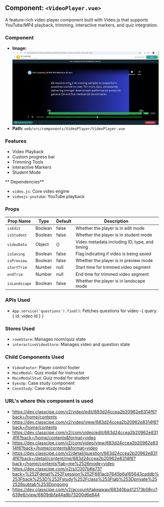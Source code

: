 
## Component: `<VideoPlayer.vue>`

A feature-rich video player component built with Video.js that supports YouTube/MP4 playback, trimming, interactive markers, and quiz integration.

### Component
- **Image:** ![VideoPlayer Screenshot](https://github.com/zran-nz/doc/blob/master/image.png?raw=true)
- **Path:** `web/src/components/VideoPlayer/VideoPlayer.vue`

### Features

- Video Playback 
- Custom progress bar
- Trimming Tools
- Interactive Markers
- Student Mode

** Dependencies**

- `video.js`: Core video engine
- `videojs-youtube`: YouTube playback

### Props

| Prop Name     | Type    | Default | Description                                   |
| ------------- | ------- | ------- | --------------------------------------------- |
| `isEdit`      | Boolean | false   | Whether the player is in edit mode            |
| `isStudent`   | Boolean | false   | Whether the player is in student mode         |
| `videoData`   | Object  | {}      | Video metadata including ID, type, and timing |
| `isSaving`    | Boolean | false   | Flag indicating if video is being saved       |
| `isPreview`   | Boolean | false   | Whether the player is in preview mode         |
| `startTrim`   | Number  | null    | Start time for trimmed video segment          |
| `endTrim`     | Number  | null    | End time for trimmed video segment            |
| `isLandscape` | Boolean | false   | Whether the player is in landscape mode       |

### APIs Used

- `App.service('questions').find()`: Fetches questions for video
  -{ query: { id: video Id } }

### Stores Used

- `roomStore`: Manages room/quiz state
- `interactiveVideoStore`: Manages video and question state

### Child Components Used

- `VideoFooter`: Player control footer
- `MainModal`: Quiz modal for instructor
- `MainModalStud`: Quiz modal for student
- `EyesUp`: Case study component
- `CaseStudy`: Case study modal

### URL's where this component is used
- https://dev.classcipe.com/v2/video/edit/683d24ccea2b20962e8314f6?back=/home/contents
- https://dev.classcipe.com/v2/video/view/683d24ccea2b20962e8314f6?back=/home/contents
- https://dev.classcipe.com/v2/com/video/edit/683d24ccea2b20962e8314f6?back=/home/contents&format=video
- https://dev.classcipe.com/v2/com/video/view/683d24ccea2b20962e8314f6?back=/home/contents&format=video
- https://dev.classcipe.com/v2/detail/question/683d24ccea2b20962e8314f6?back=/detail/content/me/683d24ccea2b20962e8314f6?back=/home/contents?tab=me%2526mode=video
- https://dev.classcipe.com/v2/s/C007bKe73?back=%252Fdetail%252Fsession%252F681acb7645b6a165643caddb%253Fback%253D%252Fstudy%252Fclass%253Ftab%253Dprivate%252526subtab%253Dongoing
- https://dev.classcipe.com/v2/account/takeaway/68340ba412173b08cc1639e6/view/6809dbfa44a8b73200d6e844

---

